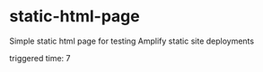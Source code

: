 # static-html-page
Simple static html page for testing Amplify static site deployments

triggered time: 7
